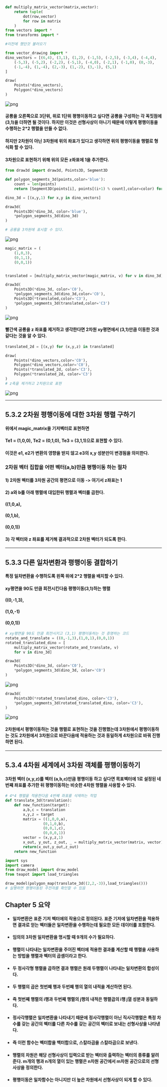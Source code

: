 ```python
def multiply_matrix_vector(matrix,vector):
    return tuple(
        dot(row,vector)
        for row in matrix
    )
from vectors import *
from transforms import *

#이전에 했던것 불러오기
```


```python
from vector_drawing import *
dino_vectors = [(6,4), (3,1), (1,2), (-1,5), (-2,5), (-3,4), (-4,4),
    (-5,3), (-5,2), (-2,2), (-5,1), (-4,0), (-2,1), (-1,0), (0,-3),
    (-1,-4), (1,-4), (2,-3), (1,-2), (3,-1), (5,1)
]

draw(
    Points(*dino_vectors),
    Polygon(*dino_vectors)
)
```


    
![png](output_1_0.png)
    


#### 공룡을 오른쪽으로 3단위, 위로 1단위 평행이동하고 싶다면 공룡을 구성하는 각 꼭짓점에 (3,1)을 더하면 될 것이다. 하지만 이것은 선형사상이 아니기 때문에 이렇게 평행이동을 수행하는 2*2 행렬을 만들 수 없다. 

#### 하지만 2차원이 아닌 3차원에 위의 좌표가 있다고 생각하면 위의 평행이동을 행렬로 형식화 할 수 있다.
#### 3차원으로 표현하기 위해 위의 모든 z좌표에 1을 추가한다. 


```python
from draw3d import draw3d, Points3D, Segment3D

def polygon_segments_3d(points,color='blue'):
    count = len(points)
    return [Segment3D(points[i], points[(i+1) % count],color=color) for i in range(0,count)]

dino_3d = [(x,y,1) for x,y in dino_vectors]

draw3d(
    Points3D(*dino_3d, color='blue'),
    *polygon_segments_3d(dino_3d)
)

# 공룡을 3차원에 표시할 수 있다.
```


    
![png](output_4_0.png)
    



```python
magic_matrix = (
    (1,0,3),
    (0,1,1),
    (0,0,1))


translated = [multiply_matrix_vector(magic_matrix, v) for v in dino_3d]
```


```python
draw3d(
    Points3D(*dino_3d, color='C0'),
    *polygon_segments_3d(dino_3d,color='C0'),
    Points3D(*translated,color='C3'),
    *polygon_segments_3d(translated,color='C3')
)
```


    
![png](output_6_0.png)
    


#### 빨간색 공룡을 z 좌표를 제거하고 생각한다면 2차원 xy평면에서 (3,1)만큼 이동한 것과 같다는 것을 알 수 있다.


```python
translated_2d = [(x,y) for (x,y,z) in translated]
```


```python
draw(
    Points(*dino_vectors,color='C0'),
    Polygon(*dino_vectors,color='C0'),
    Points(*translated_2d, color='C3'),
    Polygon(*translated_2d, color='C3')
)
# z축을 제거하고 2차원으로 표현
```


    
![png](output_9_0.png)
    


-----------------------------

## 5.3.2 2차원 평행이동에 대한 3차원 행렬 구하기

#### 위에서 magic_matrix을 기저벡터로 표현하면
#### Te1 = (1,0,0), Te2 = (0,1,0), Te3 = (3,1,1)으로 표현할 수 있다.
#### 이것은 e1, e2가 변환의 영향을 받지 않고 e3의 x,y 성분만이 변경됨을 의미한다.


### 2차원 벡터 집합을 어떤 벡터(a,b)만큼 평행이동 하는 절차
#### 1) 2차원 벡터를 3차원 공간의 평면으로 이동 -> 여기서 z좌표는 1
#### 2) a와 b를 아래 행렬에 대입한뒤 행렬과 벡터를 곱한다.
#### ((1,0,a),
#### (0,1,b),
#### (0,0,1))
#### 3) 각 벡터와 z 좌표를 제거해 결과적으로 2차원 벡터가 되도록 한다.


-------------------------

## 5.3.3 다른 일차변환과 평행이동 결합하기
#### 특정 일차변환을 수행하도록 왼쪽 위에 2*2 행렬을 배치할 수 있다.
#### xy평면을 90도 만큼 회전시킨다음 평행이동(3,1)하는 행렬
#### ((0,-1,3),
#### (1,0,-1)
#### (0,0,1))


```python
# xy평면을 90도 만큼 회전시키고 (3,1) 평행이동하는 것 증명하는 코드
rotate_and_translate = ((0,-1,3),(1,0,1),(0,0,1))
rotated_translated_dino = [
    multiply_matrix_vector(rotate_and_translate, v) 
    for v in dino_3d]
```


```python
draw3d(
    Points3D(*dino_3d, color='C0'),
    *polygon_segments_3d(dino_3d, color='C0')
)
```


    
![png](output_17_0.png)
    



```python
draw3d(
    Points3D(*rotated_translated_dino, color='C3'),
    *polygon_segments_3d(rotated_translated_dino, color='C3'),
)
```


    
![png](output_18_0.png)
    


#### 2차원에서 평행이동하는 것을 행렬로 표현하는 것을 진행했는데 3차원에서 평행이동하는 것도 2차원에서 3차원으로 바꾼다음에 적용하는 것과 동일하게 4차원으로 바꿔 진행하면 된다.

------------------------

## 5.3.4 4차원 세계에서 3차원 객체를 평행이동하기
#### 3차원 벡터 (x,y,z)를 벡터 (a,b,c)만큼 평행이동 하고 싶다면 목표벡터에 1로 설정된 네번째 좌표를 추가한 뒤 평행이동하는 비슷한 4차원 행렬을 사용할 수 있다.


```python
# 4*4 행렬을 적용한다음 4번쨰 좌표를 삭제하는 작업
def translate_3d(translation):
    def new_function(target):
        a,b,c = translation
        x,y,z = target
        matrix = ((1,0,0,a),
                 (0,1,0,b),
                 (0,0,1,c),
                 (0,0,0,1))
        vector = (x,y,z,1)
        x_out, y_out, z_out, _ = multiply_matrix_vector(matrix, vector)
        return(x_out,y_out,z_out)
    return new_function
```


```python
import sys
import camera
from draw_model import draw_model
from teapot import load_triangles

draw_model(polygon_map(translate_3d((2,2,-3)),load_triangles()))
# 실행하면 평행이동된 주전자를 확인할 수 있음
```

## Chapter 5 요약
* #### 일차변환은 표준 기저 벡터에의 작용으로 정의된다. 표준 기저에 일차변환을 적용하면 결과로 얻는 벡터들은 일차변환을 수행하는데 필요한 모든 데이터를 포함한다.
* #### 임의의 3차원 일차변환을 명시할 때 9개의 수가 필요하다.
* #### 행렬이 나타내는 일차변환을 주어진 벡터에 적용한 결과를 계산할 때 행렬을 사용하는 방법을 행렬과 벡터의 곱셈이라고 한다.
* #### 두 정사각형 행렬을 곱하면 결과 행렬은 원래 두행렬이 나타내는 일차변환의 합성이다.
* #### 두 행렬의 곱은 첫번째 행과 두번째 행의 열의 내적을 계산하면 된다.
 * #### 즉 첫번째 행렬의 i행과 두번째 행렬의 j행의 내적은 행렬곱의 i행 j열 성분과 동일하다.
* ####   정사각행렬은 일차변환을 나타내기 때문에 정사각행렬이 아닌 직사각행렬은 특정 차수를 갖는 공간의 벡터를 다른 차수를 갖는 공간의 벡터로 보내는 선형사상을 나타낸다. 
 * #### 즉 이런 함수는 벡터합을 백터합으로, 스칼라곱을 스칼라곱으로 보낸다.
* #### 행렬의 차원은 해당 선형사상이 입력으로 받는 벡터와 출력하는 벡터의 종류를 알려준다. m개의 행과 n개의 열이 있는 행렬은 n차원 공간에서 m차원 공간으로의 선형사상을 정의한다.
* #### 평행이동은 일차함수는 아니지만 더 높은 차원에서 선형사상이 되게 할 수 있다. 
